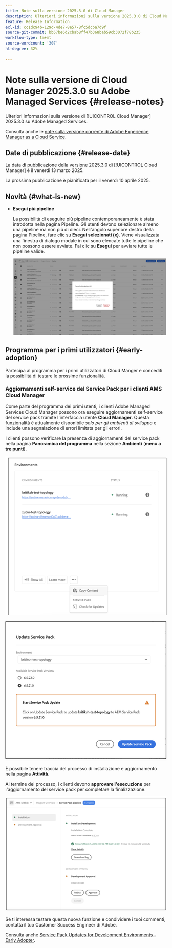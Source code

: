 ```yaml
---
title: Note sulla versione 2025.3.0 di Cloud Manager
description: Ulteriori informazioni sulla versione 2025.3.0 di Cloud Manager su Adobe Managed Services.
feature: Release Information
exl-id: cc1dc94b-129d-4de7-8e57-8fc5dcba7d9f
source-git-commit: bb57be6d2cbab8ff47b368bab59cb3072f78b235
workflow-type: tm+mt
source-wordcount: '307'
ht-degree: 32%

---
```


# Note sulla versione di Cloud Manager 2025.3.0 su Adobe Managed Services {#release-notes}

<!-- RELEASE WIKI  https://wiki.corp.adobe.com/display/DMSArchitecture/Cloud+Manager+2025.02.0+Release -->

Ulteriori informazioni sulla versione di [!UICONTROL Cloud Manager] 2025.3.0 su Adobe Managed Services.

Consulta anche le [note sulla versione corrente di Adobe Experience Manager as a Cloud Service](https://experienceleague.adobe.com/it/docs/experience-manager-cloud-service/content/release-notes/home).

## Date di pubblicazione {#release-date}

La data di pubblicazione della versione 2025.3.0 di [!UICONTROL Cloud Manager] è il venerdì 13 marzo 2025.

La prossima pubblicazione è pianificata per il venerdì 10 aprile 2025.

## Novità {#what-is-new}

* **Esegui più pipeline**

  La possibilità di eseguire più pipeline contemporaneamente è stata introdotta nella pagina Pipeline. Gli utenti devono selezionare almeno una pipeline ma non più di dieci. Nell&#39;angolo superiore destro della pagina Pipeline, fare clic su **Esegui selezionati (x)**. Viene visualizzata una finestra di dialogo modale in cui sono elencate tutte le pipeline che non possono essere avviate. Fai clic su **Esegui** per avviare tutte le pipeline valide.

  ![Finestra di dialogo Esegui pipeline selezionate](/help/release-notes/assets/run-selected-pipelines.png)



## Programma per i primi utilizzatori {#early-adoption}

Partecipa al programma per i primi utilizzatori di Cloud Manger e concediti la possibilità di testare le prossime funzionalità.

### Aggiornamenti self-service del Service Pack per i clienti AMS Cloud Manager

Come parte del programma dei primi utenti, i clienti Adobe Managed Services Cloud Manager possono ora eseguire aggiornamenti self-service del service pack tramite l&#39;interfaccia utente **Cloud Manager**. Questa funzionalità è attualmente disponibile *solo per gli ambienti di sviluppo* e include una segnalazione di errori limitata per gli errori.

I clienti possono verificare la presenza di aggiornamenti del service pack nella pagina **Panoramica del programma** nella sezione **Ambienti** (**menu a tre punti**).

![Controlla aggiornamenti, opzione di menu](/help/release-notes/assets/check-for-updates-1.png)

![Finestra di dialogo Aggiorna Service Pack](/help/release-notes/assets/check-for-updates-2.png)

È possibile tenere traccia del processo di installazione e aggiornamento nella pagina **Attività**.

Al termine del processo, i clienti devono **approvare l&#39;esecuzione** per l&#39;aggiornamento del service pack per completare la finalizzazione.

![Approva aggiornamento pagina servizio](/help/release-notes/assets/check-for-updates-3.png)

Se ti interessa testare questa nuova funzione e condividere i tuoi commenti, contatta il tuo Customer Success Engineer di Adobe.

Consulta anche [Service Pack Updates for Development Environments - Early Adopter](/help/using/service-packs-environments.md).



<!-- ## Bug fixes {#bug-fixes}

* A

Known Issues {#known-issues}

* A -->
